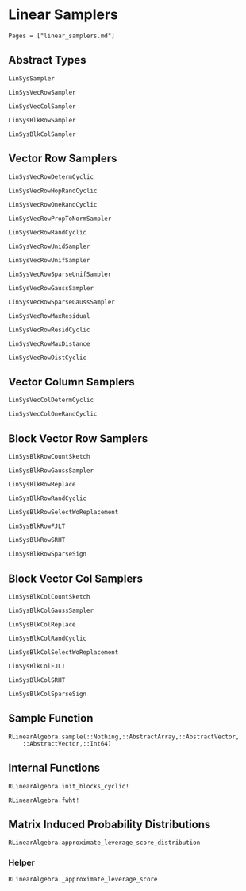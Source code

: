 # Linear Samplers

```@contents
Pages = ["linear_samplers.md"]
```

## Abstract Types

```@docs
LinSysSampler

LinSysVecRowSampler

LinSysVecColSampler

LinSysBlkRowSampler

LinSysBlkColSampler
```

## Vector Row Samplers

```@docs
LinSysVecRowDetermCyclic

LinSysVecRowHopRandCyclic

LinSysVecRowOneRandCyclic

LinSysVecRowPropToNormSampler

LinSysVecRowRandCyclic

LinSysVecRowUnidSampler

LinSysVecRowUnifSampler

LinSysVecRowSparseUnifSampler

LinSysVecRowGaussSampler

LinSysVecRowSparseGaussSampler

LinSysVecRowMaxResidual

LinSysVecRowResidCyclic

LinSysVecRowMaxDistance

LinSysVecRowDistCyclic
```

## Vector Column Samplers

```@docs
LinSysVecColDetermCyclic

LinSysVecColOneRandCyclic
```

## Block Vector Row Samplers

```@docs
LinSysBlkRowCountSketch

LinSysBlkRowGaussSampler

LinSysBlkRowReplace

LinSysBlkRowRandCyclic

LinSysBlkRowSelectWoReplacement

LinSysBlkRowFJLT

LinSysBlkRowSRHT

LinSysBlkRowSparseSign
```

## Block Vector Col Samplers

```@docs
LinSysBlkColCountSketch

LinSysBlkColGaussSampler

LinSysBlkColReplace

LinSysBlkColRandCyclic

LinSysBlkColSelectWoReplacement

LinSysBlkColFJLT

LinSysBlkColSRHT

LinSysBlkColSparseSign
```

## Sample Function
```@docs
RLinearAlgebra.sample(::Nothing,::AbstractArray,::AbstractVector,
    ::AbstractVector,::Int64)
```

## Internal Functions
```@docs
RLinearAlgebra.init_blocks_cyclic!

RLinearAlgebra.fwht!
```

## Matrix Induced Probability Distributions 
```@docs
RLinearAlgebra.approximate_leverage_score_distribution
```

### Helper
```
RLinearAlgebra._approximate_leverage_score
```